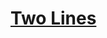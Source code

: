 # [Two Lines](https://app.codesignal.com/arcade/python-arcade/higher-order-thinking/eAcdxCbbCttSsKpRz/)
